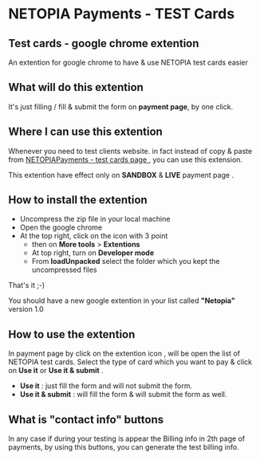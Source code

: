 # NETOPIA Payments - TEST Cards 

## Test cards -  google chrome extention 
An extention for google chrome to have & use NETOPIA test cards easier 

## What will do this extention 
It's just filling / fill & submit the form on **payment page**, by one click.

## Where I can use this extention
Whenever you need to test clients website.
in fact instead of copy & paste from <a href="https://suport.mobilpay.ro/index.php?/Knowledgebase/Article/View/57/12/carduri-de-test" target="_blank">NETOPIAPayments -  test cards page </a>, you can use this extension.

This extention have effect only on **SANDBOX** & **LIVE**  payment page . 

## How to install the extention
 - Uncompress the zip file in your local machine
 - Open the google chrome
 - At the top right, click on the icon with 3 point
    - then on **More tools** > **Extentions**
    - At top right, turn on **Developer mode**
    - From **loadUnpacked** select the folder which you kept the uncompressed files

That's it ;-)

You should have a new google extention in your list called **"Netopia"** version 1.0
    


## How to use the extention
In payment page by click on the extention icon , will be open the list of NETOPIA test cards.
Select the type of card which you want to pay & click on **Use it** or **Use it & submit** .

- **Use it** : just fill the form and will not submit the form.
- **Use it & submit** : will fill the form & will submit the form as well.

## What is \"contact info\" buttons
In any case if during your testing is appear the Billing info in 2th page of payments, by using this buttons, you can generate the test billing info.
